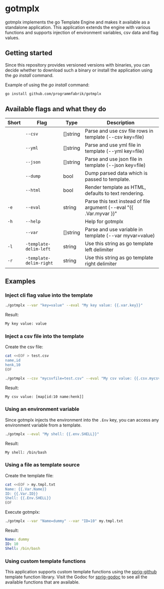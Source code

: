 # gotmplx

gotmplx implements the go Template Engine and makes it available as a standalone application. This application extends the engine with various functions and supports injection of environment variables, csv data and flag values.

## Getting started

Since this repository provides versioned versions with binaries, you can decide whether to download such a binary or install the application using the *go install* command.

Example of using the *go install* command:

```bash
go install github.com/programmfabrik/gotmplx
```

## Available flags and what they do

| Short| Flag                     | Type     | Description |
|------|--------------------------|----------|-------------|
|      | `--csv`                  | []string | Parse and use csv file rows in template (--csv key=file) |
|      | `--yml`                  | []string | Parse and use yml file in template (--yml key=file) |
|      | `--json`                 | []string | Parse and use json file in template (--json key=file) |
|      | `--dump`                 | bool     | Dump parsed data which is passed to template. |
|      | `--html`                 | bool     | Render template as HTML, defaults to text rendering. |
| `-e` | `--eval`                 | string   | Parse this text instead of file argument (--eval "{{ .Var.myvar }}" |
| `-h` | `--help`                 |          | Help for gotmplx |
|      | `--var`                  | []string | Parse and use variable in template (--var myvar=value) |
| `-l` | `-template-delim-left`   | string   | Use this string as go template left delimiter |
| `-r` | `-template-delim-right`  | string   | Use this string as go template right delimiter |

## Examples

### Inject cli flag value into the template

```bash
./gotmplx --var "key=value" --eval "My key value: {{.var.key}}"
```

Result:

```txt
My key value: value
```

### Inject a csv file into the template

Create the csv file:

```bash
cat <<EOF > test.csv
name,id
henk,10
EOF
```

```bash
./gotmplx --csv "mycsvfile=test.csv" --eval "My csv value: {{.csv.mycsvfile}}"
```

Result:

```txt
My csv value: [map[id:10 name:henk]]
```

### Using an environment variable

Since gotmplx injects the environment into the `.Env` key, you can access any environment variable from a template.

```bash
./gotmplx --eval "My shell: {{.env.SHELL}}"
```

Result:

```txt
My shell: /bin/bash
```

### Using a file as template source

Create the template file:

```bash
cat <<EOF > my.tmpl.txt
Name: {{.Var.Name}}
ID: {{.Var.ID}}
Shell: {{.Env.SHELL}}
EOF
```

Execute gotmplx:

```bash
./gotmplx --var "Name=dummy" --var "ID=10" my.tmpl.txt
```

Result:

```yaml
Name: dummy
ID: 10
Shell: /bin/bash
```

### Using custom template functions

This application supports custom template functions using the [sprig-github](https://github.com/Masterminds/sprig) template function library. Visit the Godoc for [sprig-godoc](https://pkg.go.dev/github.com/Masterminds/sprig) to see all the available functions that are available.
